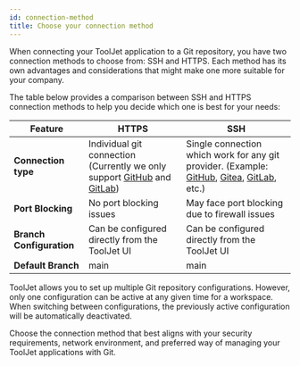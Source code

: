 ```yaml
---
id: connection-method
title: Choose your connection method
---
```


When connecting your ToolJet application to a Git repository, you have two connection methods to choose from: SSH and HTTPS. Each method has its own advantages and considerations that might make one more suitable for your company. 


The table below provides a comparison between SSH and HTTPS connection methods to help you decide which one is best for your needs:

| Feature | HTTPS | SSH |
|---------|-----|-------|
| **Connection type** |  Individual git connection (Currently we only support [GitHub](/docs/development-lifecycle/gitsync/connect-to-git-repo/github-config) and [GitLab](/docs/development-lifecycle/gitsync/connect-to-git-repo/gitlab-config))  | Single connection which work for any git provider. (Example: [GitHub](/docs/development-lifecycle/gitsync/connect-to-git-repo/ssh/ssh-config#github), [Gitea](/docs/development-lifecycle/gitsync/connect-to-git-repo/ssh/ssh-config#gitea), [GitLab](/docs/development-lifecycle/gitsync/connect-to-git-repo/ssh/ssh-config#gitlab), etc.)  |
| **Port Blocking** | No port blocking issues  | May face port blocking due to firewall issues  |
| **Branch Configuration** | Can be configured directly from the ToolJet UI | Can be configured directly from the ToolJet UI |
| **Default Branch** | main | main |

ToolJet allows you to set up multiple Git repository configurations. However, only one configuration can be active at any given time for a workspace. When switching between configurations, the previously active configuration will be automatically deactivated.

Choose the connection method that best aligns with your security requirements, network environment, and preferred way of managing your ToolJet applications with Git.